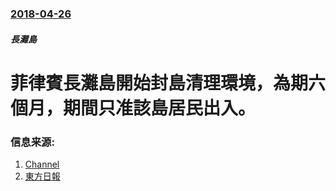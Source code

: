 ### [2018-04-26](/news/2018/04/26/index.md)

##### 長灘島
# 菲律賓長灘島開始封島清理環境，為期六個月，期間只准該島居民出入。 




### 信息来源:

1. [Channel](https://www.channelnewsasia.com/news/asia/philippines-closes-boracay-to-tourists-under-high-security-10177002)
2. [東方日報](http://hk.on.cc/int/bkn/cnt/news/20180426/bknint-20180426145139534-0426_17011_001.html)

